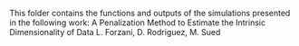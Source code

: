 	
This folder contains the functions and outputs of the simulations presented in the following work:
A Penalization Method to Estimate the Intrinsic Dimensionality of Data
L. Forzani, D. Rodriguez, M. Sued
